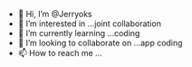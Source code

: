 - 👋 Hi, I’m @Jerryoks
- 👀 I’m interested in ...joint collaboration
- 🌱 I’m currently learning ...coding
- 💞️ I’m looking to collaborate on ...app coding
- 📫 How to reach me ...

<!---
Jerryoks/Jerryoks is a ✨ special ✨ repository because its `README.md` (this file) appears on your GitHub profile.
You can click the Preview link to take a look at your changes.
--->
